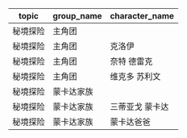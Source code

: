 | topic | group_name | character_name |
| ----- | ---------- | -------------- |
| 秘境探险 | 主角团 |  |
| 秘境探险 | 主角团 | 克洛伊 |
| 秘境探险 | 主角团 | 奈特 德雷克 |
| 秘境探险 | 主角团 | 维克多 苏利文 |
| 秘境探险 | 蒙卡达家族 |  |
| 秘境探险 | 蒙卡达家族 | 三蒂亚戈 蒙卡达 |
| 秘境探险 | 蒙卡达家族 | 蒙卡达爸爸 |
